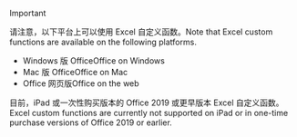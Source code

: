 > [!IMPORTANT]
> <span data-ttu-id="ebca1-101">请注意，以下平台上可以使用 Excel 自定义函数。</span><span class="sxs-lookup"><span data-stu-id="ebca1-101">Note that Excel custom functions are available on the following platforms.</span></span>
>
> - <span data-ttu-id="ebca1-102">Windows 版 Office</span><span class="sxs-lookup"><span data-stu-id="ebca1-102">Office on Windows</span></span>
> - <span data-ttu-id="ebca1-103">Mac 版 Office</span><span class="sxs-lookup"><span data-stu-id="ebca1-103">Office on Mac</span></span>
> - <span data-ttu-id="ebca1-104">Office 网页版</span><span class="sxs-lookup"><span data-stu-id="ebca1-104">Office on the web</span></span>
>
> <span data-ttu-id="ebca1-105">目前，iPad 或一次性购买版本的 Office 2019 或更早版本 Excel 自定义函数。</span><span class="sxs-lookup"><span data-stu-id="ebca1-105">Excel custom functions are currently not supported on iPad or in one-time purchase versions of Office 2019 or earlier.</span></span>
